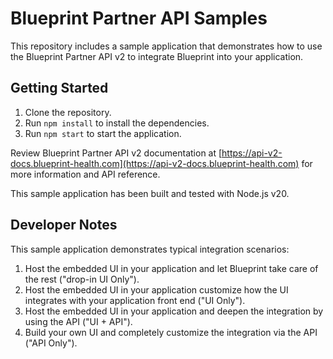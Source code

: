 # Blueprint Partner API Samples

This repository includes a sample application that demonstrates how to use the 
Blueprint Partner API v2 to integrate Blueprint into your application.

## Getting Started

1. Clone the repository.
2. Run `npm install` to install the dependencies.
3. Run `npm start` to start the application.

Review Blueprint Partner API v2 documentation at
[https://api-v2-docs.blueprint-health.com](https://api-v2-docs.blueprint-health.com) for more information
and API reference.

This sample application has been built and tested with Node.js v20.

## Developer Notes

This sample application demonstrates typical integration scenarios:

1. Host the embedded UI in your application and let Blueprint take care of the rest ("drop-in UI Only").
2. Host the embedded UI in your application customize how the UI integrates with your application front end ("UI Only").
3. Host the embedded UI in your application and deepen the integration by using the API ("UI + API").
4. Build your own UI and completely customize the integration via the API ("API Only").
